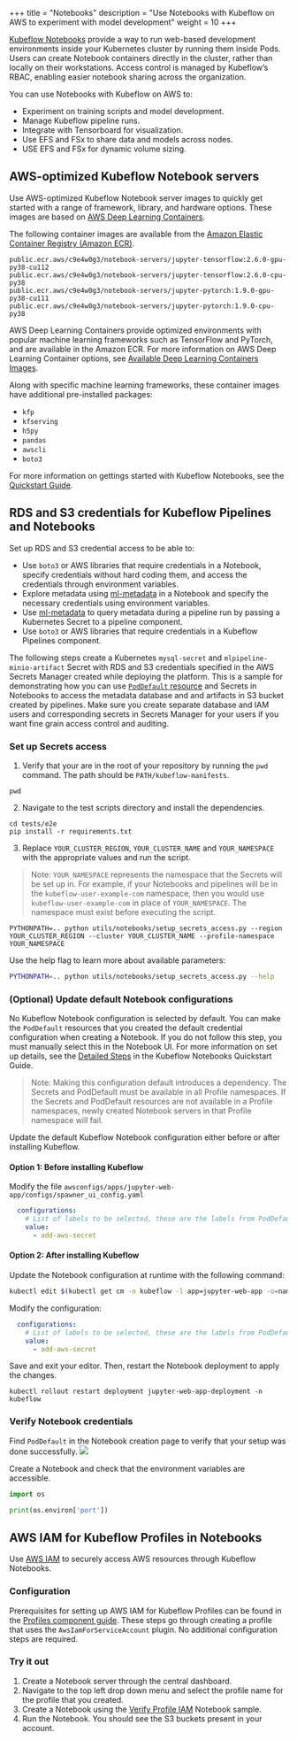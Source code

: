 +++
title = "Notebooks"
description = "Use Notebooks with Kubeflow on AWS to experiment with model development"
weight = 10
+++

[Kubeflow Notebooks](https://www.kubeflow.org/docs/components/notebooks/) provide a way to run web-based development environments inside your Kubernetes cluster by running them inside Pods. Users can create Notebook containers directly in the cluster, rather than locally on their workstations. Access control is managed by Kubeflow’s RBAC, enabling easier notebook sharing across the organization. 

You can use Notebooks with Kubeflow on AWS to: 
* Experiment on training scripts and model development.
* Manage Kubeflow pipeline runs.
* Integrate with Tensorboard for visualization.
* Use EFS and FSx to share data and models across nodes.
* USE EFS and FSx for dynamic volume sizing.

## AWS-optimized Kubeflow Notebook servers

Use AWS-optimized Kubeflow Notebook server images to quickly get started with a range of framework, library, and hardware options. These images are based on [AWS Deep Learning Containers](https://docs.aws.amazon.com/deep-learning-containers/latest/devguide/what-is-dlc.html). 

The following container images are available from the [Amazon Elastic Container Registry (Amazon ECR)](https://gallery.ecr.aws/c9e4w0g3/).

```
public.ecr.aws/c9e4w0g3/notebook-servers/jupyter-tensorflow:2.6.0-gpu-py38-cu112
public.ecr.aws/c9e4w0g3/notebook-servers/jupyter-tensorflow:2.6.0-cpu-py38
public.ecr.aws/c9e4w0g3/notebook-servers/jupyter-pytorch:1.9.0-gpu-py38-cu111
public.ecr.aws/c9e4w0g3/notebook-servers/jupyter-pytorch:1.9.0-cpu-py38
```

AWS Deep Learning Containers provide optimized environments with popular machine learning frameworks such as TensorFlow and PyTorch, and are available in the Amazon ECR. For more information on AWS Deep Learning Container options, see [Available Deep Learning Containers Images](https://github.com/aws/deep-learning-containers/blob/master/available_images.md).

Along with specific machine learning frameworks, these container images have additional pre-installed packages:
- `kfp`
- `kfserving` 
- `h5py`
- `pandas`
- `awscli`
- `boto3`

For more information on gettings started with Kubeflow Notebooks, see the [Quickstart Guide](https://www.kubeflow.org/docs/components/notebooks/quickstart-guide/).

## RDS and S3 credentials for Kubeflow Pipelines and Notebooks

Set up RDS and S3 credential access to be able to:

- Use `boto3` or AWS libraries that require credentials in a Notebook, specify credentials without hard coding them, and access the credentials through environment variables.  
- Explore metadata using [ml-metadata](https://github.com/google/ml-metadata/blob/master/g3doc/get_started.md) in a Notebook and specify the necessary credentials using environment variables.
- Use [ml-metadata](https://github.com/google/ml-metadata/blob/master/g3doc/get_started.md) to query metadata during a pipeline run by passing a Kubernetes Secret to a pipeline component.  
- Use `boto3` or AWS libraries that require credentials in a Kubeflow Pipelines component. 

The following steps create a Kubernetes `mysql-secret` and `mlpipeline-minio-artifact` Secret with RDS and S3 credentials specified in the AWS Secrets Manager created while deploying the platform. This is a sample for demonstrating how you can use [`PodDefault` resource](https://github.com/kubeflow/kubeflow/blob/master/components/admission-webhook/README.md) and Secrets in Notebooks to access the metadata database and and artifacts in S3 bucket created by pipelines. Make sure you create separate database and IAM users and corresponding secrets in Secrets Manager for your users if you want fine grain access control and auditing.  

### Set up Secrets access
1. Verify that your are in the root of your repository by running the `pwd` command. The path should be `PATH/kubeflow-manifests`.
```
pwd
```

2. Navigate to the test scripts directory and install the dependencies.
```shell
cd tests/e2e
pip install -r requirements.txt
```

3. Replace `YOUR_CLUSTER_REGION`, `YOUR_CLUSTER_NAME` and `YOUR_NAMESPACE` with the appropriate values and run the script. 

> Note: `YOUR_NAMESPACE` represents the namespace that the Secrets will be set up in. For example, if your Notebooks and pipelines will be in the `kubeflow-user-example-com` namespace, then you would use `kubeflow-user-example-com` in place of `YOUR_NAMESPACE`. The namespace must exist before executing the script. 

```shell
PYTHONPATH=.. python utils/notebooks/setup_secrets_access.py --region YOUR_CLUSTER_REGION --cluster YOUR_CLUSTER_NAME --profile-namespace YOUR_NAMESPACE
```  

Use the help flag to learn more about available parameters:
```bash
PYTHONPATH=.. python utils/notebooks/setup_secrets_access.py --help
```

### (Optional) Update default Notebook configurations

No Kubeflow Notebook configuration is selected by default. You can make the `PodDefault` resources that you created the default credential configuration when creating a Notebook. If you do not follow this step, you must manually select this in the Notebook UI. For more information on set up details, see the [Detailed Steps](https://www.kubeflow.org/docs/components/notebooks/quickstart-guide/#detailed-steps) in the Kubeflow Notebooks Quickstart Guide. 
  
> Note: Making this configuration default introduces a dependency. The Secrets and PodDefault must be available in all Profile namespaces. If the Secrets and PodDefault resources are not available in a Profile namespaces, newly created Notebook servers in that Profile namespace will fail.

Update the default Kubeflow Notebook configuration either before or after installing Kubeflow. 

#### Option 1: Before installing Kubeflow
Modify the file `awsconfigs/apps/jupyter-web-app/configs/spawner_ui_config.yaml`
```yaml
  configurations:
    # List of labels to be selected, these are the labels from PodDefaults
    value:
      - add-aws-secret
```  
#### Option 2: After installing Kubeflow
Update the Notebook configuration at runtime with the following command:  
```bash
kubectl edit $(kubectl get cm -n kubeflow -l app=jupyter-web-app -o=name | grep 'web-app-config') -n kubeflow
```  

Modify the configuration:  
```yaml
  configurations:
    # List of labels to be selected, these are the labels from PodDefaults
    value:
      - add-aws-secret
```  
  
Save and exit your editor. Then, restart the Notebook deployment to apply the changes.   

```shell
kubectl rollout restart deployment jupyter-web-app-deployment -n kubeflow
```
### Verify Notebook credentials

Find `PodDefault` in the Notebook creation page to verify that your setup was done successfully. 
![](https://user-images.githubusercontent.com/26939775/155630906-0eecf1d9-3fb1-4d01-a85e-1cff46dc37e9.png)  

Create a Notebook and check that the environment variables are accessible.
```python
import os

print(os.environ['port'])
```  

## AWS IAM for Kubeflow Profiles in Notebooks

Use [AWS IAM](https://docs.aws.amazon.com/IAM/latest/UserGuide/introduction.html) to securely access AWS resources through Kubeflow Notebooks.

### Configuration

Prerequisites for setting up AWS IAM for Kubeflow Profiles can be found in the [Profiles component guide](/kubeflow-manifests/docs/component-guides/profiles/#configuration-steps). These steps go through creating a profile that uses the `AwsIamForServiceAccount` plugin. No additional configuration steps are required.

### Try it out

1. Create a Notebook server through the central dashboard.
2. Navigate to the top left drop down menu and select the profile name for the profile that you created.
3. Create a Notebook using the [Verify Profile IAM](https://github.com/awslabs/kubeflow-manifests/blob/main/deployments/samples/notebooks/verify_profile_iam_notebook.ipynb) Notebook sample.
4. Run the Notebook. You should see the S3 buckets present in your account.
